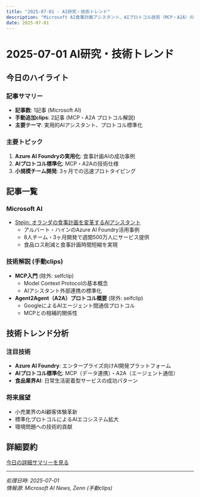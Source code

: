```yaml
---
title: "2025-07-01 - AI研究・技術トレンド"
description: "Microsoft AI食事計画アシスタント、AIプロトコル技術（MCP・A2A）の最新動向"
date: 2025-07-01
---
```


# 2025-07-01 AI研究・技術トレンド

## 今日のハイライト

### 記事サマリー
- **記事数**: 1記事 (Microsoft AI)
- **手動追加clips**: 2記事 (MCP・A2A プロトコル解説)
- **主要テーマ**: 実用的AIアシスタント、プロトコル標準化

### 主要トピック
1. **Azure AI Foundryの実用化**: 食事計画AIの成功事例
2. **AIプロトコル標準化**: MCP・A2Aの技術仕様
3. **小規模チーム開発**: 3ヶ月での迅速プロトタイピング

## 記事一覧

### Microsoft AI
- [Steijn: オランダの食事計画を変革するAIアシスタント](./Steijn%20-%20オランダの食事計画を変革するAIアシスタント.md)
  - アルバート・ハインのAzure AI Foundry活用事例
  - 8人チーム・3ヶ月開発で週間500万人にサービス提供
  - 食品ロス削減と食事計画時間短縮を実現

### 技術解説 (手動clips)
- **MCP入門** (除外: selfclip)
  - Model Context Protocolの基本概念
  - AIアシスタント外部連携の標準化
- **Agent2Agent（A2A）プロトコル概要** (除外: selfclip) 
  - GoogleによるAIエージェント間通信プロトコル
  - MCPとの相補的関係性

## 技術トレンド分析

### 注目技術
- **Azure AI Foundry**: エンタープライズ向けAI開発プラットフォーム
- **AIプロトコル標準化**: MCP（データ連携）・A2A（エージェント通信）
- **食品業界AI**: 日常生活密着型サービスの成功パターン

### 将来展望
- 小売業界のAI顧客体験革新
- 標準化プロトコルによるAIエコシステム拡大
- 環境問題への技術的貢献

## 詳細要約

[今日の詳細サマリーを見る](./abstract.md)

---

*処理日時: 2025-07-01*  
*情報源: Microsoft AI News, Zenn (手動clips)*